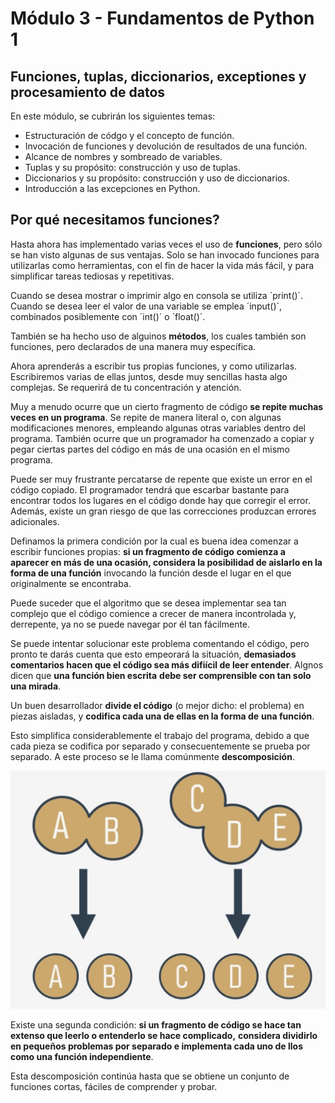 # **Módulo 3 - Fundamentos de Python 1**
## **Funciones, tuplas, diccionarios, exceptiones y procesamiento de datos**

En este módulo, se cubrirán los siguientes temas:

- Estructuración de códgo y el concepto de función.
- Invocación de funciones y devolución de resultados de una función.
- Alcance de nombres y sombreado de variables.
- Tuplas y su propósito: construcción y uso de tuplas.
- Diccionarios y su propósito: construcción y uso de diccionarios.
- Introducción a las excepciones en Python.


## **Por qué necesitamos funciones?**
Hasta ahora has implementado varias veces el uso de **funciones**, pero sólo se han visto algunas de sus ventajas. Solo se han
invocado funciones para utilizarlas como herramientas, con el fin de hacer la vida más fácil, y para simplificar tareas tediosas y 
repetitivas.

Cuando se desea mostrar o imprimir algo en consola se utiliza ´print()´. Cuando se desea leer el valor de una variable se emplea
´input()´, combinados posiblemente con ´int()´ o ´float()´.

También se ha hecho uso de alguinos **métodos**, los cuales también son funciones, pero declarados de una manera muy específica.

Ahora aprenderás a escribir tus propias funciones, y como utilizarlas. Escribiremos varias de ellas juntos, desde muy sencillas hasta
algo complejas. Se requerirá de tu concentración y atención.

Muy a menudo ocurre que un cierto fragmento de código **se repite muchas veces en un programa**. Se repite de manera literal o,
con algunas modificaciones menores, empleando algunas otras variables dentro del programa. También ocurre que un programador
ha comenzado a copiar y pegar ciertas partes del código en más de una ocasión en el mismo programa.

Puede ser muy frustrante percatarse de repente que existe un error en el código copiado. El programador tendrá que escarbar
bastante para encontrar todos los lugares en el código donde hay que corregir el error. Además, existe un gran riesgo de que las
correcciones produzcan errores adicionales.

Definamos la primera condición por la cual es buena idea comenzar a escribir funciones propias: **si un fragmento de código**
**comienza a aparecer en más de una ocasión, considera la posibilidad de aislarlo en la forma de una función** invocando la
función desde el lugar en el que originalmente se encontraba.

Puede suceder que el algoritmo que se desea implementar sea tan complejo que el código comience a crecer de manera incontrolada
y, derrepente, ya no se puede navegar por él tan fácilmente.

Se puede intentar solucionar este problema comentando el código, pero pronto te darás cuenta que esto empeorará la situación,
**demasiados comentarios hacen que el código sea más difiícil de leer  entender**. Algnos dicen que **una función bien escrita**
**debe ser comprensible con tan solo una mirada**.

Un buen desarrollador **divide el código** (o mejor dicho: el problema) en piezas aisladas, y **codifica cada una de ellas en la forma de**
**una función**.

Esto simplifica considerablemente el trabajo del programa, debido a que cada pieza se codifica por separado y consecuentemente se
prueba por separado. A este proceso se le llama comúnmente **descomposición**.

![concepto_descomposicion](../img/concepto_descomposicion.jpg)

Existe una segunda condición: **si un fragmento de código se hace tan extenso que leerlo o entenderlo se hace complicado,**
**considera dividirlo en pequeños problemas por separado e implementa cada uno de llos como una función independiente**.

Esta descomposición continúa hasta que se obtiene un conjunto de funciones cortas, fáciles de comprender y probar.